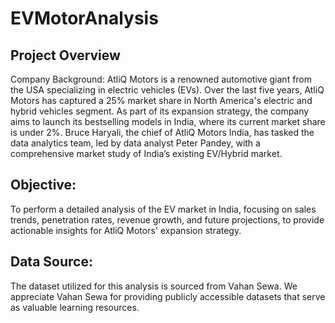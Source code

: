 # EVMotorAnalysis

## Project Overview
Company Background: AtliQ Motors is a renowned automotive giant from the USA specializing in electric vehicles (EVs). Over the last five years, AtliQ Motors has captured a 25% market share in North America's electric and hybrid vehicles segment. As part of its expansion strategy, the company aims to launch its bestselling models in India, where its current market share is under 2%. Bruce Haryali, the chief of AtliQ Motors India, has tasked the data analytics team, led by data analyst Peter Pandey, with a comprehensive market study of India’s existing EV/Hybrid market.

## Objective: 
To perform a detailed analysis of the EV market in India, focusing on sales trends, penetration rates, revenue growth, and future projections, to provide actionable insights for AtliQ Motors' expansion strategy.

## Data Source: 
The dataset utilized for this analysis is sourced from Vahan Sewa. We appreciate Vahan Sewa for providing publicly accessible datasets that serve as valuable learning resources.







